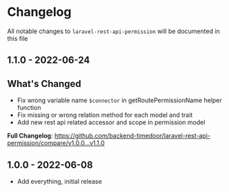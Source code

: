 # Changelog

All notable changes to `laravel-rest-api-permission` will be documented in this file

## 1.1.0 - 2022-06-24

## What's Changed

- Fix wrong variable name `$connector` in getRoutePermissionName helper function
- Fix missing or wrong relation method for each model and trait
- Add new rest api related accessor and scope in permission model

**Full Changelog**: https://github.com/backend-timedoor/laravel-rest-api-permission/compare/v1.0.0...v1.1.0

## 1.0.0 - 2022-06-08

- Add everything, initial release